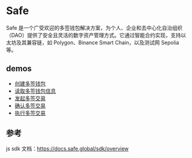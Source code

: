 # Safe
Safe 是一个广受欢迎的多签钱包解决方案，为个人、企业和去中心化自治组织（DAO）提供了安全且灵活的数字资产管理方式。它通过智能合约实现，支持以太坊及其兼容链，如 Polygon、Binance Smart Chain，以及测试网 Sepolia 等。

## demos
- [创建多签钱包](./demos/deploy_safe_wallet.js)
- [读取多签钱包信息](./demos/get_wallet_info.js)
- [发起多签交易](./demos/propose_tx.js)
- [确认多签交易](./demos/confirm_tx.js)
- [执行多签交易](./demos/execute_tx.js)

## 参考
js sdk 文档：https://docs.safe.global/sdk/overview